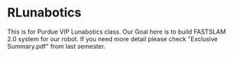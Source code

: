 # RLunabotics
This is for Purdue VIP Lunabotics class.
Our Goal here is to build FASTSLAM 2.0 system for our robot.
If you need more detail please check "Exclusive Summary.pdf" from last semester.

